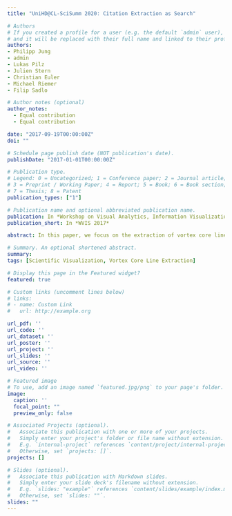 ```yaml
---
title: "UniHD@CL-SciSumm 2020: Citation Extraction as Search"

# Authors
# If you created a profile for a user (e.g. the default `admin` user), write the username (folder name) here 
# and it will be replaced with their full name and linked to their profile.
authors:
- Philipp Jung
- admin
- Lukas Pilz
- Julien Stern
- Christian Euler
- Michael Riemer
- Filip Sadlo

# Author notes (optional)
author_notes:
  - Equal contribution
  - Equal contribution

date: "2017-09-19T00:00:00Z"
doi: ""

# Schedule page publish date (NOT publication's date).
publishDate: "2017-01-01T00:00:00Z"

# Publication type.
# Legend: 0 = Uncategorized; 1 = Conference paper; 2 = Journal article;
# 3 = Preprint / Working Paper; 4 = Report; 5 = Book; 6 = Book section;
# 7 = Thesis; 8 = Patent
publication_types: ["1"]

# Publication name and optional abbreviated publication name.
publication: In *Workshop on Visual Analytics, Information Visualization and Scientific Visualization*
publication_short: In *WVIS 2017*

abstract: In this paper, we focus on the extraction of vortex core lines from 3D vector fields containing tumble vortices, i.e., vortices with vanishing longitudinal velocity component. While there exist many different definitions for vortex core lines, these are typically formulated and extracted by means of the parallel vectors operator, i.e., as those points in space where two (derived) vector fields are parallel or antiparallel. However, in case of vanishing longitudinal component and other degeneracies which we investigate, the existing approaches to solve the parallel vectors problem tend to fail. We present a technique to solve these cases, based on subdivision and problem transformation, and examine and exemplify our technique by means of an analytical vortex model and data from computational fluid dynamics.

# Summary. An optional shortened abstract.
summary: 
tags: [Scientific Visualization, Vortex Core Line Extraction]

# Display this page in the Featured widget?
featured: true

# Custom links (uncomment lines below)
# links:
# - name: Custom Link
#   url: http://example.org

url_pdf: ''
url_code: ''
url_dataset: ''
url_poster: ''
url_project: ''
url_slides: ''
url_source: ''
url_video: ''

# Featured image
# To use, add an image named `featured.jpg/png` to your page's folder. 
image:
  caption: ''
  focal_point: ""
  preview_only: false

# Associated Projects (optional).
#   Associate this publication with one or more of your projects.
#   Simply enter your project's folder or file name without extension.
#   E.g. `internal-project` references `content/project/internal-project/index.md`.
#   Otherwise, set `projects: []`.
projects: []

# Slides (optional).
#   Associate this publication with Markdown slides.
#   Simply enter your slide deck's filename without extension.
#   E.g. `slides: "example"` references `content/slides/example/index.md`.
#   Otherwise, set `slides: ""`.
slides: ""
---
```

